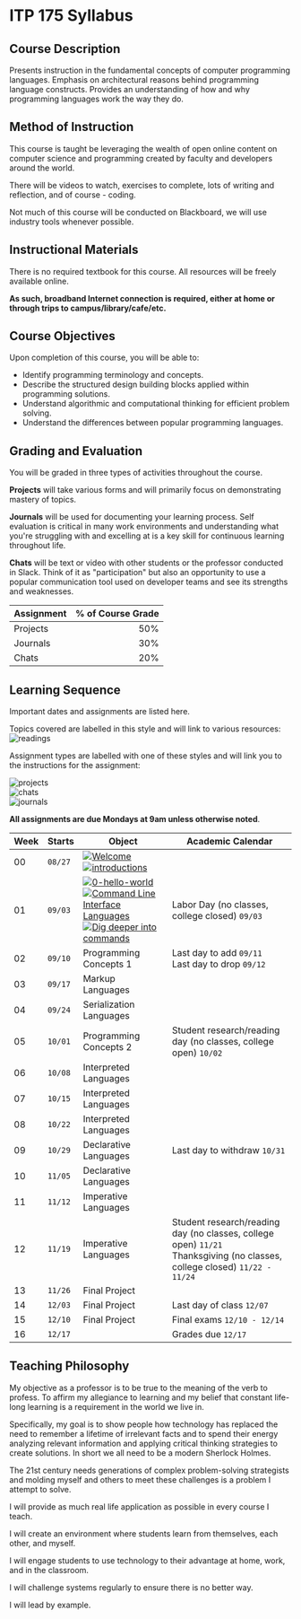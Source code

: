 # ITP 175 Syllabus

## Course Description

Presents instruction in the fundamental concepts of computer programming languages. Emphasis on architectural reasons behind programming language constructs. Provides an understanding of how and why programming languages work the way they do.

## Method of Instruction

This course is taught be leveraging the wealth of open online content on computer science and programming created by faculty and developers around the world.

There will be videos to watch, exercises to complete, lots of writing and reflection, and of course - coding.

Not much of this course will be conducted on Blackboard, we will use industry tools whenever possible.

## Instructional Materials

There is no required textbook for this course. All resources will be freely available online.

**As such, broadband Internet connection is required, either at home or through trips to campus/library/cafe/etc.**

## Course Objectives

Upon completion of this course, you will be able to:

* Identify programming terminology and concepts.
* Describe the structured design building blocks applied within programming solutions.
* Understand algorithmic and computational thinking for efficient problem solving.
* Understand the differences between popular programming languages.

## Grading and Evaluation

You will be graded in three types of activities throughout the course.

**Projects** will take various forms and will primarily focus on demonstrating mastery of topics.

**Journals** will be used for documenting your learning process. Self evaluation is critical in many work environments and understanding what you're struggling with and excelling at is a key skill for continuous learning throughout life.

**Chats** will be text or video with other students or the professor conducted in Slack. Think of it as "participation" but also an opportunity to use a popular communication tool used on developer teams and see its strengths and weaknesses.

|Assignment |  % of Course Grade |
|:----------|-------------------:|
| Projects  |                50% |
| Journals  |                30% |
| Chats     |                20% |

## Learning Sequence

Important dates and assignments are listed here.

Topics covered are labelled in this style and will link to various resources: ![readings](https://img.shields.io/badge/:-Content_Topic-333.svg?logo=read-the-docs&logoColor=white&style=for-the-badge)

Assignment types are labelled with one of these styles and will link you to the instructions for the assignment:

![projects](https://img.shields.io/badge/:_Point_Value-projects-brightgreen.svg?logo=github&logoColor=white&style=for-the-badge)  
![chats](https://img.shields.io/badge/:_Point_Value-Slack_Chats-orange.svg?style=for-the-badge&logo=slack)  
![journals](https://img.shields.io/badge/:_Point_Value-Journals-blue.svg?logo=github&logoColor=white&style=for-the-badge)

**All assignments are due Mondays at 9am unless otherwise noted**.

| Week | Starts | Object | Academic Calendar |
|------|--------|--------|-------------------|
|00|`08/27`| [![Welcome](https://img.shields.io/badge/:-Welcome-333.svg?logo=read-the-docs&logoColor=white&style=for-the-badge)](welcome)<br />[![introductions](https://img.shields.io/badge/:_10-Introductions-orange.svg?logo=slack&style=for-the-badge)](chats/0-introductions)| |
|01|`09/03`|[![0-hello-world](https://img.shields.io/badge/:_20-0--hello--world-blue.svg?logo=github&logoColor=white&style=for-the-badge)][1]<br />[![Command Line Interface Languages](https://img.shields.io/badge/:-Command_Line_Interfaces-333.svg?logo=read-the-docs&logoColor=white&style=for-the-badge)](cli-languages)<br />[![Dig deeper into commands](https://img.shields.io/badge/:_10-Digging_deeper_into_commands-orange.svg?logo=slack&style=for-the-badge)](chats/1-commands) |Labor Day (no classes, college closed) `09/03` |
|02|`09/10`| Programming Concepts 1 | Last day to add `09/11`<br />Last day to drop `09/12`|
|03|`09/17`| Markup Languages ||
|04|`09/24`| Serialization Languages ||
|05|`10/01`| Programming Concepts 2 |Student research/reading day (no classes, college open) `10/02`|
|06|`10/08`| Interpreted Languages ||
|07|`10/15`| Interpreted Languages ||
|08|`10/22`| Interpreted Languages ||
|09|`10/29`| Declarative Languages |Last day to withdraw `10/31` |
|10|`11/05`| Declarative Languages||
|11|`11/12`| Imperative Languages||
|12|`11/19`| Imperative Languages|Student research/reading day (no classes, college open) `11/21`<br />Thanksgiving (no classes, college closed) `11/22 - 11/24`|
|13|`11/26`| Final Project ||
|14|`12/03`| Final Project |Last day of class `12/07` |
|15|`12/10`| Final Project |Final exams `12/10 - 12/14` |
|16|`12/17`| |Grades due `12/17` |

## Teaching Philosophy

My objective as a professor is to be true to the meaning of the verb to profess. To affirm my allegiance to learning and my belief that constant life-long learning is a requirement in the world we live in.

Specifically, my goal is to show people how technology has replaced the need to remember a lifetime of irrelevant facts and to spend their energy analyzing relevant information and applying critical thinking strategies to create solutions. In short we all need to be a modern Sherlock Holmes.

The 21st century needs generations of complex problem-solving strategists and molding myself and others to meet these challenges is a problem I attempt to solve.

I will provide as much real life application as possible in every course I teach.

I will create an environment where students learn from themselves, each other, and myself.

I will engage students to use technology to their advantage at home, work, and in the classroom.

I will challenge systems regularly to ensure there is no better way.

I will lead by example.

[//]: # (References)
[1]: https://itp-175-fa18.github.io/0-hello-world/